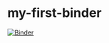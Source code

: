 # my-first-binder
[![Binder](https://mybinder.org/badge_logo.svg)](https://mybinder.org/v2/gh/anshuman00panda/my-first-binder/HEAD)